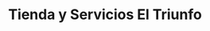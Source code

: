 ---
title: "Tienda y Servicios El Triunfo"
url: /retalhuleu/tienda-y-servicios-el-triunfo/
shop: quiosco
---